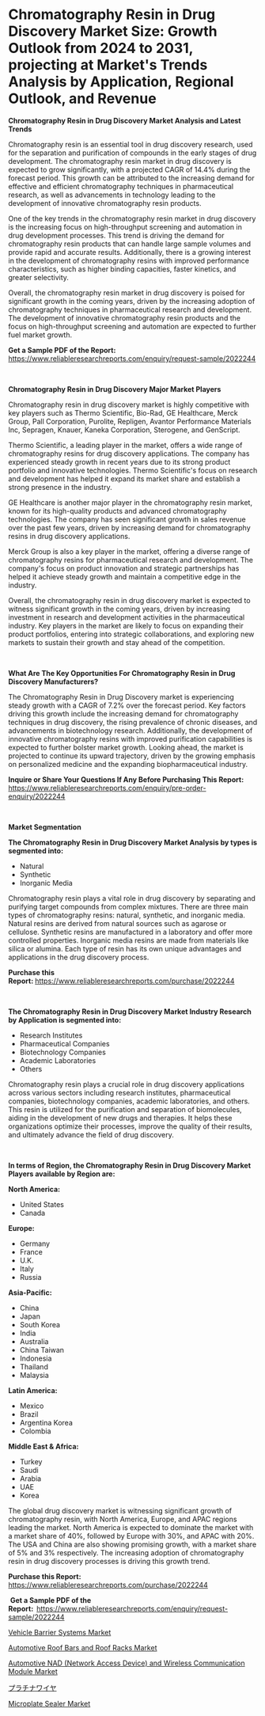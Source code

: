 <p><h1>Chromatography Resin in Drug Discovery Market Size: Growth Outlook from 2024 to 2031, projecting at Market's Trends Analysis by Application, Regional Outlook, and Revenue</h1></p><p><strong>Chromatography Resin in Drug Discovery Market Analysis and Latest Trends</strong></p>
<p><p>Chromatography resin is an essential tool in drug discovery research, used for the separation and purification of compounds in the early stages of drug development. The chromatography resin market in drug discovery is expected to grow significantly, with a projected CAGR of 14.4% during the forecast period. This growth can be attributed to the increasing demand for effective and efficient chromatography techniques in pharmaceutical research, as well as advancements in technology leading to the development of innovative chromatography resin products.</p><p>One of the key trends in the chromatography resin market in drug discovery is the increasing focus on high-throughput screening and automation in drug development processes. This trend is driving the demand for chromatography resin products that can handle large sample volumes and provide rapid and accurate results. Additionally, there is a growing interest in the development of chromatography resins with improved performance characteristics, such as higher binding capacities, faster kinetics, and greater selectivity.</p><p>Overall, the chromatography resin market in drug discovery is poised for significant growth in the coming years, driven by the increasing adoption of chromatography techniques in pharmaceutical research and development. The development of innovative chromatography resin products and the focus on high-throughput screening and automation are expected to further fuel market growth.</p></p>
<p><strong>Get a Sample PDF of the Report:&nbsp;</strong> <a href="https://www.reliableresearchreports.com/enquiry/request-sample/2022244">https://www.reliableresearchreports.com/enquiry/request-sample/2022244</a></p>
<p>&nbsp;</p>
<p><strong>Chromatography Resin in Drug Discovery Major Market Players</strong></p>
<p><p>Chromatography resin in drug discovery market is highly competitive with key players such as Thermo Scientific, Bio-Rad, GE Healthcare, Merck Group, Pall Corporation, Purolite, Repligen, Avantor Performance Materials Inc, Sepragen, Knauer, Kaneka Corporation, Sterogene, and GenScript. </p><p>Thermo Scientific, a leading player in the market, offers a wide range of chromatography resins for drug discovery applications. The company has experienced steady growth in recent years due to its strong product portfolio and innovative technologies. Thermo Scientific's focus on research and development has helped it expand its market share and establish a strong presence in the industry.</p><p>GE Healthcare is another major player in the chromatography resin market, known for its high-quality products and advanced chromatography technologies. The company has seen significant growth in sales revenue over the past few years, driven by increasing demand for chromatography resins in drug discovery applications.</p><p>Merck Group is also a key player in the market, offering a diverse range of chromatography resins for pharmaceutical research and development. The company's focus on product innovation and strategic partnerships has helped it achieve steady growth and maintain a competitive edge in the industry.</p><p>Overall, the chromatography resin in drug discovery market is expected to witness significant growth in the coming years, driven by increasing investment in research and development activities in the pharmaceutical industry. Key players in the market are likely to focus on expanding their product portfolios, entering into strategic collaborations, and exploring new markets to sustain their growth and stay ahead of the competition.</p></p>
<p>&nbsp;</p>
<p><strong>What Are The Key Opportunities For Chromatography Resin in Drug Discovery Manufacturers?</strong></p>
<p><p>The Chromatography Resin in Drug Discovery market is experiencing steady growth with a CAGR of 7.2% over the forecast period. Key factors driving this growth include the increasing demand for chromatography techniques in drug discovery, the rising prevalence of chronic diseases, and advancements in biotechnology research. Additionally, the development of innovative chromatography resins with improved purification capabilities is expected to further bolster market growth. Looking ahead, the market is projected to continue its upward trajectory, driven by the growing emphasis on personalized medicine and the expanding biopharmaceutical industry.</p></p>
<p><strong>Inquire or Share Your Questions If Any Before Purchasing This Report:</strong> <a href="https://www.reliableresearchreports.com/enquiry/pre-order-enquiry/2022244">https://www.reliableresearchreports.com/enquiry/pre-order-enquiry/2022244</a></p>
<p>&nbsp;</p>
<p><strong>Market Segmentation</strong></p>
<p><strong>The Chromatography Resin in Drug Discovery Market Analysis by types is segmented into:</strong></p>
<p><ul><li>Natural</li><li>Synthetic</li><li>Inorganic Media</li></ul></p>
<p><p>Chromatography resin plays a vital role in drug discovery by separating and purifying target compounds from complex mixtures. There are three main types of chromatography resins: natural, synthetic, and inorganic media. Natural resins are derived from natural sources such as agarose or cellulose. Synthetic resins are manufactured in a laboratory and offer more controlled properties. Inorganic media resins are made from materials like silica or alumina. Each type of resin has its own unique advantages and applications in the drug discovery process.</p></p>
<p><strong>Purchase this Report:&nbsp;</strong><a href="https://www.reliableresearchreports.com/purchase/2022244">https://www.reliableresearchreports.com/purchase/2022244</a></p>
<p>&nbsp;</p>
<p><strong>The Chromatography Resin in Drug Discovery Market Industry Research by Application is segmented into:</strong></p>
<p><ul><li>Research Institutes</li><li>Pharmaceutical Companies</li><li>Biotechnology Companies</li><li>Academic Laboratories</li><li>Others</li></ul></p>
<p><p>Chromatography resin plays a crucial role in drug discovery applications across various sectors including research institutes, pharmaceutical companies, biotechnology companies, academic laboratories, and others. This resin is utilized for the purification and separation of biomolecules, aiding in the development of new drugs and therapies. It helps these organizations optimize their processes, improve the quality of their results, and ultimately advance the field of drug discovery.</p></p>
<p>&nbsp;</p>
<p><strong>In terms of Region, the Chromatography Resin in Drug Discovery Market Players available by Region are:</strong></p>
<p>
    <p> <strong> North America: </strong>
        <ul>
            <li>United States</li>
            <li>Canada</li>
        </ul>
        </p> 
    <p> <strong> Europe: </strong>
        <ul>
            <li>Germany</li>
            <li>France</li>
            <li>U.K.</li>
            <li>Italy</li>
            <li>Russia</li>
        </ul>
        </p> 
    <p> <strong> Asia-Pacific: </strong>
        <ul>
            <li>China</li>
            <li>Japan</li>
            <li>South Korea</li>
            <li>India</li>
            <li>Australia</li>
            <li>China Taiwan</li>
            <li>Indonesia</li>
            <li>Thailand</li>
            <li>Malaysia</li>
        </ul>
        </p> 
    <p> <strong> Latin America: </strong>
        <ul>
            <li>Mexico</li>
            <li>Brazil</li>
            <li>Argentina Korea</li>
            <li>Colombia</li>
        </ul>
        </p> 
    <p> <strong> Middle East & Africa: </strong>
        <ul>
            <li>Turkey</li>
            <li>Saudi</li>
            <li>Arabia</li>
            <li>UAE</li>
            <li>Korea</li>
        </ul>
    </p>
    </p>
<p><p>The global drug discovery market is witnessing significant growth of chromatography resin, with North America, Europe, and APAC regions leading the market. North America is expected to dominate the market with a market share of 40%, followed by Europe with 30%, and APAC with 20%. The USA and China are also showing promising growth, with a market share of 5% and 3% respectively. The increasing adoption of chromatography resin in drug discovery processes is driving this growth trend.</p></p>
<p><strong>Purchase this Report: </strong><a href="https://www.reliableresearchreports.com/purchase/2022244">https://www.reliableresearchreports.com/purchase/2022244</a></p>
<p>&nbsp;<strong>Get a Sample PDF of the Report:&nbsp;&nbsp;</strong><a href="https://www.reliableresearchreports.com/enquiry/request-sample/2022244">https://www.reliableresearchreports.com/enquiry/request-sample/2022244</a></p>
<p><strong></strong></p>
<p><p><a href="https://changeable-paste-463.notion.site/Insights-into-Vehicle-Barrier-Systems-Market-Size-Analysing-Market-Share-Trends-and-Growth-from-2-56656df7e79b4ec5a0212c3906ddb571">Vehicle Barrier Systems Market</a></p><p><a href="https://florentine-yuzu-f42.notion.site/Automotive-Roof-Bars-and-Roof-Racks-Market-Size-Growth-and-Forecast-from-2024-2031-fb83b795099a471f89a4c767c04f4166">Automotive Roof Bars and Roof Racks Market</a></p><p><a href="https://view.publitas.com/reportprime-1/automotive-nad-network-access-device-and-wireless-communication-module-market-insights-market-players-and-forecast-till-2031/">Automotive NAD (Network Access Device) and Wireless Communication Module Market</a></p><p><a href="https://medium.com/@davide431999/%E3%83%97%E3%83%A9%E3%83%81%E3%83%8A%E3%83%AF%E3%82%A4%E3%83%A4%E3%83%BC%E3%83%9E%E3%83%BC%E3%82%B1%E3%83%83%E3%83%88-%E5%B8%82%E5%A0%B4cagr-%E5%B8%82%E5%A0%B4%E3%83%88%E3%83%AC%E3%83%B3%E3%83%89-%E3%81%8A%E3%82%88%E3%81%B3%E6%88%90%E9%95%B7%E6%88%A6%E7%95%A5%E3%81%AB%E9%96%A2%E3%81%99%E3%82%8B%E6%B4%9E%E5%AF%9F-4ccbe407d5b7">プラチナワイヤ</a></p><p><a href="https://github.com/nicoletavirag/Market-Research-Report-List-2/blob/main/microplate-sealer-market.md">Microplate Sealer Market</a></p></p>